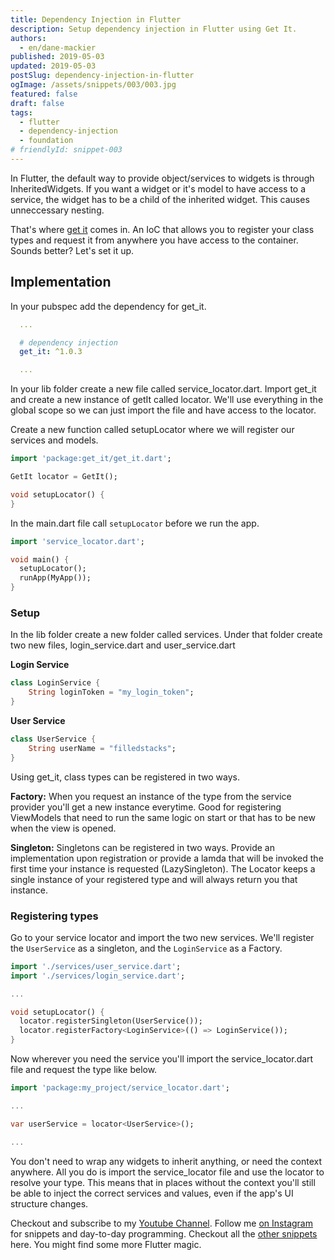 ```yaml
---
title: Dependency Injection in Flutter
description: Setup dependency injection in Flutter using Get It.
authors:
  - en/dane-mackier
published: 2019-05-03
updated: 2019-05-03
postSlug: dependency-injection-in-flutter
ogImage: /assets/snippets/003/003.jpg
featured: false
draft: false
tags:
  - flutter
  - dependency-injection
  - foundation
# friendlyId: snippet-003
---
```


In Flutter, the default way to provide object/services to widgets is through InheritedWidgets. If you want a widget or it's model to have access to a service, the widget has to be a child of the inherited widget. This causes unneccessary nesting.

That's where [get it](https://pub.dartlang.org/packages/get_it) comes in. An IoC that allows you to register your class types and request it from anywhere you have access to the container. Sounds better? Let's set it up.

## Implementation

In your pubspec add the dependency for get_it.

```yaml
  ...

  # dependency injection
  get_it: ^1.0.3

  ...
```

In your lib folder create a new file called service_locator.dart. Import get_it and create a new instance of getIt called locator. We'll use everything in the global scope so we can just import the file and have access to the locator.

Create a new function called setupLocator where we will register our services and models.

```dart
import 'package:get_it/get_it.dart';

GetIt locator = GetIt();

void setupLocator() {
}
```

In the main.dart file call `setupLocator` before we run the app.

```dart
import 'service_locator.dart';

void main() {
  setupLocator();
  runApp(MyApp());
}
```

### Setup

In the lib folder create a new folder called services. Under that folder create two new files, login_service.dart and user_service.dart

**Login Service**

```dart
class LoginService {
    String loginToken = "my_login_token";
}
```

**User Service**

```dart
class UserService {
    String userName = "filledstacks";
}
```

Using get_it, class types can be registered in two ways.

**Factory:** When you request an instance of the type from the service provider you'll get a new instance everytime. Good for registering ViewModels that need to run the same logic on start or that has to be new when the view is opened.

**Singleton:** Singletons can be registered in two ways. Provide an implementation upon registration or provide a lamda that will be invoked the first time your instance is requested (LazySingleton). The Locator keeps a single instance of your registered type and will always return you that instance.

### Registering types

Go to your service locator and import the two new services. We'll register the `UserService` as a singleton, and the `LoginService` as a Factory.

```dart
import './services/user_service.dart';
import './services/login_service.dart';

...

void setupLocator() {
  locator.registerSingleton(UserService());
  locator.registerFactory<LoginService>(() => LoginService());
}
```

Now wherever you need the service you'll import the service_locator.dart file and request the type like below.

```dart
import 'package:my_project/service_locator.dart';

...

var userService = locator<UserService>();

...

```

You don't need to wrap any widgets to inherit anything, or need the context anywhere. All you do is import the service_locator file and use the locator to resolve your type. This means that in places without the context you'll still be able to inject the correct services and values, even if the app's UI structure changes.

Checkout and subscribe to my [Youtube Channel](https://www.youtube.com/c/filledstacks?sub_confirmation=1). Follow me [on Instagram](https://www.instagram.com/filledstacks/) for snippets and day-to-day programming. Checkout all the [other snippets](/snippets) here. You might find some more Flutter magic.

